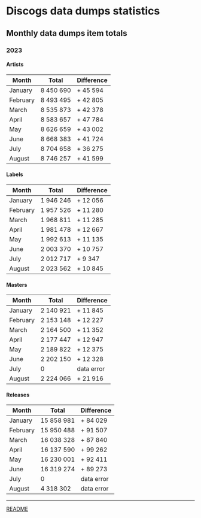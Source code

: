 # Discogs data dumps statistics

## Monthly data dumps item totals

### 2023

#### Artists

| Month     | Total     | Difference |
|-----------|-----------|------------|
| January   | 8 450 690 | + 45 594   |
| February  | 8 493 495 | + 42 805   |
| March     | 8 535 873 | + 42 378   |
| April     | 8 583 657 | + 47 784   |
| May       | 8 626 659 | + 43 002   |
| June      | 8 668 383 | + 41 724   |
| July      | 8 704 658 | + 36 275   |
| August    | 8 746 257 | + 41 599   |

#### Labels

| Month     | Total     | Difference |
|-----------|-----------|------------|
| January   | 1 946 246 | + 12 056   |
| February  | 1 957 526 | + 11 280   |
| March     | 1 968 811 | + 11 285   |
| April     | 1 981 478 | + 12 667   |
| May       | 1 992 613 | + 11 135   |
| June      | 2 003 370 | + 10 757   |
| July      | 2 012 717 | +  9 347   |
| August    | 2 023 562 | + 10 845   |

#### Masters

| Month     | Total     | Difference |
|-----------|-----------|------------|
| January   | 2 140 921 | + 11 845   |
| February  | 2 153 148 | + 12 227   |
| March     | 2 164 500 | + 11 352   |
| April     | 2 177 447 | + 12 947   |
| May       | 2 189 822 | + 12 375   |
| June      | 2 202 150 | + 12 328   |
| July      |         0 | data error |
| August    | 2 224 066 | + 21 916   |

#### Releases

| Month     | Total      | Difference |
|-----------|------------|------------|
| January   | 15 858 981 | + 84 029   |
| February  | 15 950 488 | + 91 507   |
| March     | 16 038 328 | + 87 840   |
| April     | 16 137 590 | + 99 262   |
| May       | 16 230 001 | + 92 411   |
| June      | 16 319 274 | + 89 273   |
| July      |          0 | data error |
| August    | 4 318 302  | data error |

---

[README](../../README.md)
